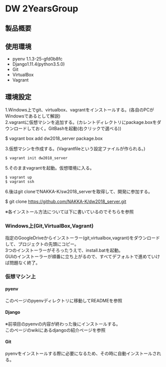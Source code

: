 ﻿# DW 2YearsGroup

## 製品概要



## 使用環境
* pyenv 1.1.3-25-gfd0b8fc
* Django1.11.4(python3.5.0)
* Git
* VirtualBox
* Vagrant

## 環境設定
1.Windows上でgit、virtualbox、vagrantをインストールする。(各自のPCがWindowsであるとして解説)  
2.vagrantに仮想マシンを追加する。(カレントディレクトリにpackage.boxをダウンロードしておく。GitBashを起動(右クリックで選べる))  

  $ vagrant box add dw2018_server package.box

3.仮想マシンを作成する。(Vagrantfileという設定ファイルが作られる。)  

    $ vagrant init dw2018_server

5.そのままvagrantを起動。仮想環境に入る。  

    $ vagrant up
    $ vagrant ssh

6.後はgit cloneでNAKKA-K/sw2018_serverを取得して、開発に参加する。  

  $ git clone https://github.com/NAKKA-K/dw2018_server.git

※各インストール方法については下に書いているのでそちらを参照  


### Windows上(Git,VirtualBox,Vagrant)
指定のGoogleDriveからインストーラー(git,virtualbox,vagrant)をダウンロードして、プロジェクトの先頭にコピー。  
3つのインストーラーがそろったうえで、install.batを起動。  
GUIのインストーラーが順番に立ち上がるので、すべてデフォルトで進めていけば問題なく終了。  

### 仮想マシン上
#### pyenv  
このページのpyenvディレクトリに移動してREADMEを参照  

#### Django
※前項目のpyenvの内容が終わった後にインストールする。  
このページのwikiにあるdjangoの紹介ページを参照  

#### Git
pyenvをインストールする際に必要になるため、その時に自動インストールされる。  

